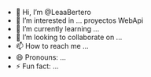 - 👋 Hi, I’m @LeaaBertero
- 👀 I’m interested in ... proyectos WebApi
- 🌱 I’m currently learning ...
- 💞️ I’m looking to collaborate on ...
- 📫 How to reach me ...
- 😄 Pronouns: ...
- ⚡ Fun fact: ...

<!---
LeaaBertero/LeaaBertero is a ✨ special ✨ repository because its `README.md` (this file) appears on your GitHub profile.
You can click the Preview link to take a look at your changes.
--->
